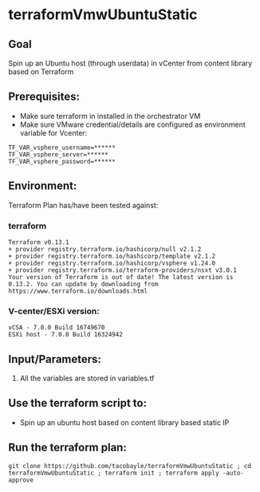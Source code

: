 # terraformVmwUbuntuStatic

## Goal
Spin up an Ubuntu host (through userdata) in vCenter from content library based on Terraform

## Prerequisites:
- Make sure terraform in installed in the orchestrator VM
- Make sure VMware credential/details are configured as environment variable for Vcenter:
```
TF_VAR_vsphere_username=******
TF_VAR_vsphere_server=******
TF_VAR_vsphere_password=******
```

## Environment:

Terraform Plan has/have been tested against:

### terraform

```
Terraform v0.13.1
+ provider registry.terraform.io/hashicorp/null v2.1.2
+ provider registry.terraform.io/hashicorp/template v2.1.2
+ provider registry.terraform.io/hashicorp/vsphere v1.24.0
+ provider registry.terraform.io/terraform-providers/nsxt v3.0.1
Your version of Terraform is out of date! The latest version is 0.13.2. You can update by downloading from https://www.terraform.io/downloads.html
```

### V-center/ESXi version:
```
vCSA - 7.0.0 Build 16749670
ESXi host - 7.0.0 Build 16324942
```

## Input/Parameters:

1. All the variables are stored in variables.tf

## Use the terraform script to:
- Spin up an ubuntu host based on content library based static IP

## Run the terraform plan:
```
git clone https://github.com/tacobayle/terraformVmwUbuntuStatic ; cd terraformVmwUbuntuStatic ; terraform init ; terraform apply -auto-approve
```

